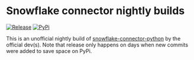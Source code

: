 # Snowflake connector nightly builds

[![Release](https://github.com/keller00/snowflake-connector-python-nightlies/actions/workflows/release.yml/badge.svg)](https://github.com/keller00/snowflake-connector-python-nightlies/actions/workflows/release.yml)
[![PyPi](https://img.shields.io/pypi/v/snowflake-connector-python-nightly.svg)](https://pypi.python.org/pypi/snowflake-connector-python-nightly/)

This is an unofficial nightly build of [snowflake-connector-python](https://github.com/snowflakedb/snowflake-connector-python) by the official dev(s).
Note that release only happens on days when new commits were added to save space on PyPi.
